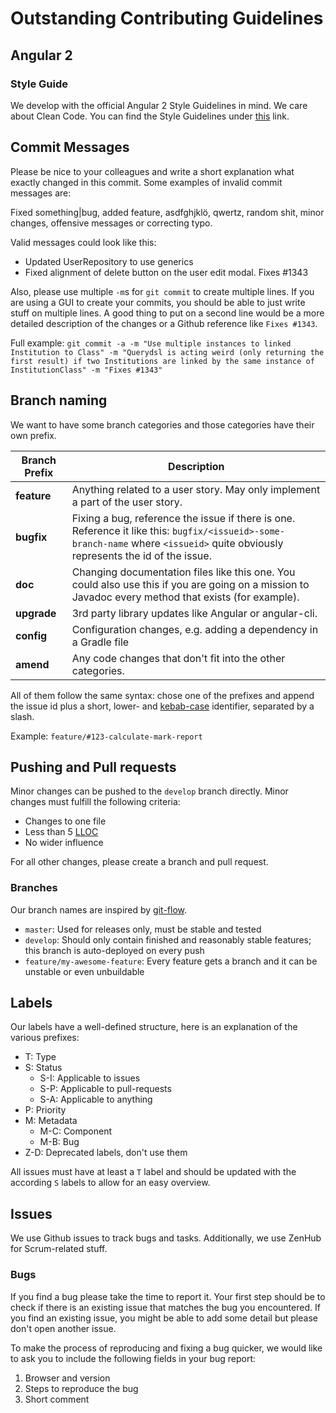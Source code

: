 # Outstanding Contributing Guidelines

## Angular 2
### Style Guide

We develop with the official Angular 2 Style Guidelines in mind. We care about Clean Code.
You can find the Style Guidelines under [this](https://angular.io/docs/ts/latest/guide/style-guide.html) link.


## Commit Messages

Please be nice to your colleagues and write a short explanation what exactly changed in this commit.
Some examples of invalid commit messages are:

Fixed something|bug, added feature, asdfghjklö, qwertz, random shit, minor changes, offensive messages or correcting typo.

Valid messages could look like this:

* Updated UserRepository to use generics
* Fixed alignment of delete button on the user edit modal. Fixes #1343

Also, please use multiple `-m`s for `git commit` to create multiple lines. If you are using a GUI to create your commits, you should be able to just write stuff on multiple lines. A good thing to put on a second line would be a more detailed description of the changes or a Github reference like `Fixes #1343`.

Full example: `git commit -a -m "Use multiple instances to linked Institution to Class" -m "Querydsl is acting weird (only returning the first result) if two Institutions are linked by the same instance of InstitutionClass" -m "Fixes #1343" `

## Branch naming

We want to have some branch categories and those categories have their own prefix.

| Branch Prefix | Description                              |
| ------------- | ---------------------------------------- |
| **feature**   | Anything related to a user story. May only implement a part of the user story. |
| **bugfix**    | Fixing a bug, reference the issue if there is one. Reference it like this: `bugfix/<issueid>-some-branch-name` where `<issueid>` quite obviously represents the id of the issue. |
| **doc**       | Changing documentation files like this one. You could also use this if you are going on a mission to Javadoc every method that exists (for example). |
| **upgrade**   | 3rd party library updates like Angular or angular-cli. |
| **config**    | Configuration changes, e.g. adding a dependency in a Gradle file |
| **amend**     | Any code changes that don't fit into the other categories. |

All of them follow the same syntax: chose one of the prefixes and append the issue id plus a short, lower- and [kebab-case](https://en.wikipedia.org/wiki/Letter_case#Special_case_styles) identifier, separated by a slash.

Example:
`feature/#123-calculate-mark-report`

## Pushing and Pull requests

Minor changes can be pushed to the `develop` branch directly. Minor changes must fulfill the following criteria:

* Changes to one file
* Less than 5 [LLOC](https://en.wikipedia.org/wiki/Source_lines_of_code#Measurement_methods)
* No wider influence

For all other changes, please create a branch and pull request.

### Branches 
Our branch names are inspired by [git-flow](https://danielkummer.github.io/git-flow-cheatsheet/#getting_started).

* `master`: Used for releases only, must be stable and tested
* `develop`: Should only contain finished and reasonably stable features; this branch is auto-deployed on every push
* `feature/my-awesome-feature`: Every feature gets a branch and it can be unstable or even unbuildable

## Labels

Our labels have a well-defined structure, here is an explanation of the various prefixes:

* T: Type
* S: Status
  * S-I: Applicable to issues
  * S-P: Applicable to pull-requests
  * S-A: Applicable to anything
* P: Priority
* M: Metadata
  * M-C: Component
  * M-B: Bug
* Z-D: Deprecated labels, don't use them

All issues must have at least a `T` label and should be updated with the according `S` labels to allow for an easy overview.

## Issues
We use Github issues to track bugs and tasks. Additionally, we use ZenHub for Scrum-related stuff.

### Bugs
If you find a bug please take the time to report it.
Your first step should be to check if there is an existing issue that matches the bug you encountered. If you find an existing issue, you might be able to add some detail but please don't open another issue.


To make the process of reproducing and fixing a bug quicker, we would like to ask you to include the following fields in your bug report:

1. Browser and version
2. Steps to reproduce the bug
3. Short comment

